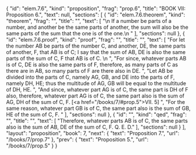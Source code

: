 {
  "id": "elem.7.6",
  "kind": "proposition",
  "frag": "prop.6",
  "title": "BOOK VII: Proposition 6.",
  "text": null,
  "sections": [
    {
      "id": "elem.7.6.theorem",
      "kind": "theorem",
      "frag": "",
      "title": "",
      "text": [
        "\n       If a number be parts of a number, and another be the same parts of another, the sum will also be the same parts of the sum that the one is of the one.\n      "
      ],
      "sections": null
    },
    {
      "id": "elem.7.6.proof",
      "kind": "proof",
      "frag": "",
      "title": "",
      "text": [
        "For let the number AB be parts of the number C, and another, DE, the same parts of another, F, that AB is of C; I say that the sum of AB, DE is also the same parts of the sum of C, F that AB is of C. \n      ",
        "For since, whatever parts AB is of C, DE is also the same parts of F, therefore, as many parts of C as there are in AB, so many parts of F are there also in DE. ",
        "Let AB be divided into the parts of C, namely AG, GB, and DE into the parts of F, namely DH, HE; thus the multitude of AG, GB will be equal to the multitude of DH, HE. ",
        "And since, whatever part AG is of C, the same part is DH of F also, therefore, whatever part AG is of C, the same part also is the sum of AG, DH of the sum of C, F. [<a href=\"/books/7/#prop.5\">VII. 5</a>] ",
        "For the same reason, whatever part GB is of C, the same part also is the sum of GB, HE of the sum of C, F. "
      ],
      "sections": null
    },
    {
      "id": "",
      "kind": "qed",
      "frag": "",
      "title": "",
      "text": [
        "Therefore, whatever parts AB is of C, the same parts also is the sum of AB, DE of the sum of C, F. Q. E. D."
      ],
      "sections": null
    }
  ],
  "layout": "proposition",
  "book": 7,
  "next": {
    "text": "Proposition 7.",
    "url": "/books/7/prop.7"
  },
  "prev": {
    "text": "Proposition 5.",
    "url": "/books/7/prop.5"
  }
}
